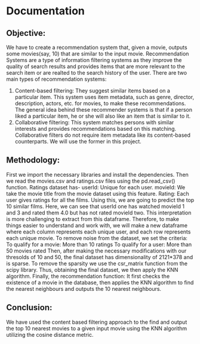 # Documentation
## Objective:
We have to create a recommendation system that, given a movie, outputs some movies(say, 10) that are similar to the input movie. Recommendation Systems are a type of information filtering systems as they improve the quality of search results and provides items that are more relevant to the search item or are realted to the search history of the user.
There are two main types of recommendation systems:
1. Content-based filtering: They suggest similar items based on a particular item. This system uses item metadata, such as genre, director, description, actors, etc. for movies, to make these recommendations. The general idea behind these recommender systems is that if a person liked a particular item, he or she will also like an item that is similar to it.
2. Collaborative filtering: This system matches persons with similar interests and provides recommendations based on this matching. Collaborative filters do not require item metadata like its content-based counterparts.
We will use the former in this project.
## Methodology: 
First we import the necessary libraries and install the dependencies. Then we read the movies.csv and ratings.csv files using the pd.read_csv() function.
Ratings dataset has-
userId: Unique for each user. movieId: We take the movie title from the movie dataset using this feature. Rating: Each user gives ratings for all the films. Using this, we are going to predict the top 10 similar films. Here, we can see that userId one has watched movieId 1 and 3 and rated them 4.0 but has not rated movieId two. This interpretation is more challenging to extract from this dataframe. Therefore, to make things easier to understand and work with, we will make a new dataframe where each column represents each unique user, and each row represents each unique movie.
To remove noise from the dataset, we set the criteria: 
To qualify for a movie: More than 10 ratings
To qualify for a user: More than 50 movies rated
Then, after making the necessary modifications with our thresolds of 10 and 50, the final dataset has dimensionality of 2121*378 and is sparse.
To remove the sparsity we use the csr_matrix function from the scipy library.
Thus, obtaining the final dataset, we then apply the KNN algorithm.
Finally, the recommendation function: It first checks the existence of a movie in the database, then applies the KNN algorithm to find the nearest neighbours and outputs the 10 nearest neighbours.
## Conclusion:
We have used the content based filtering approach to the find and output the top 10 nearest movies to a given input movie using the KNN algorithm utilizing the cosine distance metric.
